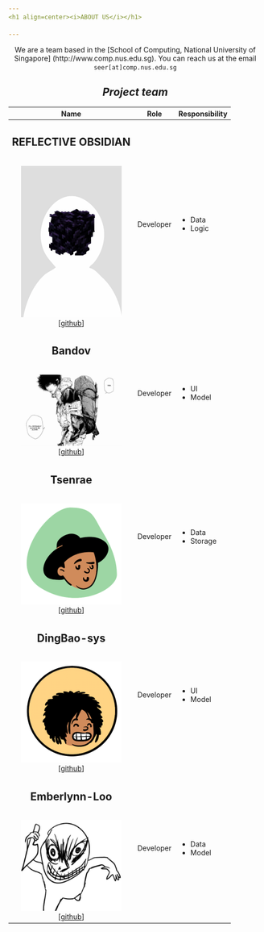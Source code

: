 ```yaml
---
<h1 align=center><i>ABOUT US</i></h1>

---
```

<p align="center">
We are a team based in the [School of Computing, National University of Singapore] (http://www.comp.nus.edu.sg).
You can reach us at the email <code>seer[at]comp.nus.edu.sg</code>
</p>

<h2 align=center><i>Project team</I></h2>

|                                                                      Name                                                                       |   Role    | Responsibility                    |
|:-----------------------------------------------------------------------------------------------------------------------------------------------:|:---------:|:----------------------------------|
| <h2>REFLECTIVE OBSIDIAN</h2></br><img src="images/reflectiveobsidian.png" width="200px"></br>[[github](https://github.com/ReflectiveObsidian)] | Developer | <ul><li>Data</li><li>Logic</li>   |
|                    <h2>Bandov</h2></br><img src="images/bandov.png" width="200px"></br>[[github](https://github.com/Bandov)]                    | Developer | <ul><li>UI</li><li>Model</li>     |
|                  <h2>Tsenrae</h2></br><img src="images/tsenrae.png" width="200px"></br>[[github](https://github.com/Tsenrae)]                   | Developer | <ul><li>Data</li><li>Storage</li> |
|            <h2>DingBao-sys</h2></br><img src="images/dingbao-sys.png" width="200px"></br>[[github](https://github.com/DingBao-sys)]             | Developer | <ul><li>UI</li><li>Model</li>     |
|         <h2>Emberlynn-Loo</h2></br><img src="images/emberlynn-loo.png" width="200px"></br>[[github](https://github.com/Emberlynn-Loo)]          | Developer | <ul><li>Data</li><li>Model</li>   |

